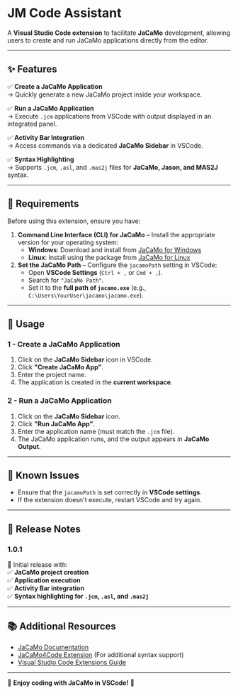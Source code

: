 # JM Code Assistant

A **Visual Studio Code extension** to facilitate **JaCaMo** development, allowing users to create and run JaCaMo applications directly from the editor.

---

## **✨ Features**
✅ **Create a JaCaMo Application**  
→ Quickly generate a new JaCaMo project inside your workspace.

✅ **Run a JaCaMo Application**  
→ Execute `.jcm` applications from VSCode with output displayed in an integrated panel.

✅ **Activity Bar Integration**  
→ Access commands via a dedicated **JaCaMo Sidebar** in VSCode.

✅ **Syntax Highlighting**  
→ Supports `.jcm`, `.asl`, and `.mas2j` files for **JaCaMo, Jason, and MAS2J** syntax.

---

## **📌 Requirements**
Before using this extension, ensure you have:  
1. **Command Line Interface (CLI) for JaCaMo** – Install the appropriate version for your operating system:
   - **Windows**: Download and install from [JaCaMo for Windows](https://github.com/chon-group/win-jacamo)
   - **Linux**: Install using the package from [JaCaMo for Linux](https://github.com/chon-group/dpkg-jacamo)
2. **Set the JaCaMo Path** – Configure the `jacamoPath` setting in VSCode:
    - Open **VSCode Settings** (`Ctrl + ,` or `Cmd + ,`).
    - Search for `"JaCaMo Path"`.
    - Set it to the **full path of `jacamo.exe`** (e.g., `C:\Users\YourUser\jacamo\jacamo.exe`).


---

## **📂 Usage**
### **1 - Create a JaCaMo Application**
1. Click on the **JaCaMo Sidebar** icon in VSCode.
2. Click **"Create JaCaMo App"**.
3. Enter the project name.
4. The application is created in the **current workspace**.

### **2 - Run a JaCaMo Application**
1. Click on the **JaCaMo Sidebar** icon.
2. Click **"Run JaCaMo App"**.
3. Enter the application name (must match the `.jcm` file).
4. The JaCaMo application runs, and the output appears in **JaCaMo Output**.

---

## **🐞 Known Issues**
- Ensure that the `jacamoPath` is set correctly in **VSCode settings**.
- If the extension doesn't execute, restart VSCode and try again.

---

## **📌 Release Notes**
### **1.0.1**
🚀 Initial release with:  
✅ **JaCaMo project creation**  
✅ **Application execution**  
✅ **Activity Bar integration**  
✅ **Syntax highlighting for `.jcm`, `.asl`, and `.mas2j`**  

---

## **📚 Additional Resources**
- [JaCaMo Documentation](http://jacamo.sourceforge.net/)  
- [JaCaMo4Code Extension](https://marketplace.visualstudio.com/items?itemName=tabajara-krausburg.jacamo4code) (For additional syntax support)  
- [Visual Studio Code Extensions Guide](https://code.visualstudio.com/api)  

---

🌟 **Enjoy coding with JaCaMo in VSCode!** 🚀

